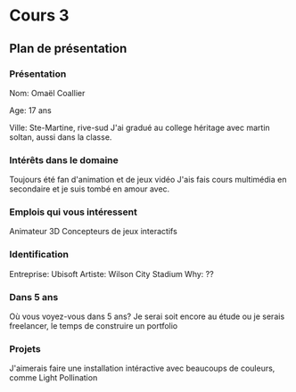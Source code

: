 # Cours 3
## Plan de présentation

### Présentation
Nom: Omaël Coallier

Age: 17 ans

Ville: Ste-Martine, rive-sud
J'ai gradué au college héritage avec martin soltan, aussi dans la classe.

### Intérêts dans le domaine
Toujours été fan d'animation et de jeux vidéo
J'ais fais cours multimédia en secondaire et je suis tombé en amour avec.

### Emplois qui vous intéressent
Animateur 3D
Concepteurs de jeux interactifs

### Identification
Entreprise: Ubisoft
Artiste: Wilson City Stadium
Why: ??

### Dans 5 ans
Où vous voyez-vous dans 5 ans? 
Je serai soit encore au étude ou je serais freelancer, le temps de construire un portfolio  

### Projets
J'aimerais faire une installation intéractive avec beaucoups de couleurs, comme Light Pollination
